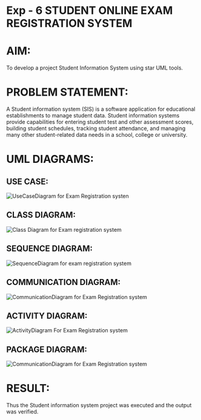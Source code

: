 # Exp - 6 STUDENT ONLINE EXAM REGISTRATION SYSTEM

# AIM:
To develop a project Student Information System using star UML tools.

# PROBLEM STATEMENT:
A Student information system (SIS) is a software application for educational establishments to manage student data. Student information systems provide capabilities for entering student test and other assessment scores, building student schedules, tracking student attendance, and managing many other student-related data needs in a school, college or university.

# UML DIAGRAMS:

## USE CASE:
![UseCaseDiagram for Exam Registration systen](https://github.com/user-attachments/assets/632b9f67-a2e9-46bd-92eb-82ab9330df87)

## CLASS DIAGRAM:
![Class Diagram for Exam registration system](https://github.com/user-attachments/assets/d5d7950d-a227-4842-9c00-0754ca5d6979)

## SEQUENCE DIAGRAM:
![SequenceDiagram for exam registration system](https://github.com/user-attachments/assets/22421c83-869c-4c53-bff5-9ad55a608ae6)

## COMMUNICATION DIAGRAM:
![CommunicationDiagram for Exam Registration system](https://github.com/user-attachments/assets/384f9dc8-933f-49bf-8d9b-3cd0d73f5557)

## ACTIVITY DIAGRAM:
![ActivityDiagram For Exam Registration system](https://github.com/user-attachments/assets/bca065e8-3daf-4bb2-ab9e-e63af5257df9)

## PACKAGE DIAGRAM:
![CommunicationDiagram for Exam Registration system](https://github.com/user-attachments/assets/53c6373d-d8fd-4dbd-a274-a2d720a94f5f)

# RESULT:
Thus the Student information system project was executed and the output was verified.
